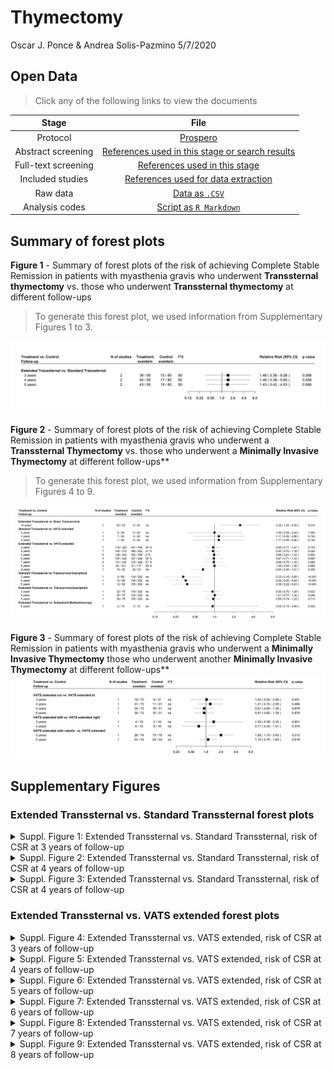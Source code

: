 Thymectomy
================
Oscar J. Ponce & Andrea Solis-Pazmino
5/7/2020

## Open Data

> Click any of the following links to view the documents

|        Stage        |                                                                              File                                                                              |
| :-----------------: | :------------------------------------------------------------------------------------------------------------------------------------------------------------: |
|      Protocol       |                                       [Prospero](https://www.crd.york.ac.uk/prospero/display_record.php?RecordID=166827)                                       |
| Abstract screening  | [References used in this stage or search results](https://github.com/ponceoscarj/Thymectomy/blob/master/Screening_results/articles_for_abstract_screening.txt) |
| Full-text screening |          [References used in this stage](https://github.com/ponceoscarj/Thymectomy/blob/master/Screening_results/articles_for_fulltext_screening.txt)          |
|  Included studies   |              [References used for data extraction](https://github.com/ponceoscarj/Thymectomy/blob/master/Screening_results/included_articles.txt)              |
|      Raw data       |                              [Data as `.CSV`](https://github.com/ponceoscarj/Thymectomy/blob/master/Data/thymectomy_outcomes.csv)                              |
|   Analysis codes    |                             [Script as `R Markdown`](https://github.com/ponceoscarj/Thymectomy/blob/master/Thymectomy_results.Rmd)                             |

## Summary of forest plots

**Figure 1** - Summary of forest plots of the risk of achieving Complete
Stable Remission in patients with myasthenia gravis who underwent
**Transsternal thymectomy** vs. those who underwent **Transsternal
thymectomy** at different follow-ups

> To generate this forest plot, we used information from Supplementary
> Figures 1 to 3.

![](Thymectomy_results_files/figure-gfm/unnamed-chunk-1-1.svg)<!-- -->

**Figure 2** - Summary of forest plots of the risk of achieving Complete
Stable Remission in patients with myasthenia gravis who underwent a
**Transsternal Thymectomy** vs. those who underwent a **Minimally
Invasive Thymectomy** at different follow-ups\*\*

> To generate this forest plot, we used information from Supplementary
> Figures 4 to 9.

![](Thymectomy_results_files/figure-gfm/unnamed-chunk-2-1.svg)<!-- -->

**Figure 3** - Summary of forest plots of the risk of achieving Complete
Stable Remission in patients with myasthenia gravis who underwent a
**Minimally Invasive Thymectomy** those who underwent another
**Minimally Invasive Thymectomy** at different follow-ups\*\*
![](Thymectomy_results_files/figure-gfm/unnamed-chunk-3-1.svg)<!-- -->

## Supplementary Figures

### Extended Transsternal vs. Standard Transsternal forest plots

<details>

<summary> Suppl. Figure 1: Extended Transsternal vs. Standard
Transsternal, risk of CSR at 3 years of follow-up </summary>

<p>

![](Thymectomy_results_files/figure-gfm/forestplotma40-1.svg)<!-- -->

</p>

</details>

<details>

<summary> Suppl. Figure 2: Extended Transsternal vs. Standard
Transsternal, risk of CSR at 4 years of follow-up </summary>

<p>

![](Thymectomy_results_files/figure-gfm/forestplotma41-1.svg)<!-- -->

</p>

</details>

<details>

<summary> Suppl. Figure 3: Extended Transsternal vs. Standard
Transsternal, risk of CSR at 4 years of follow-up </summary>

<p>

![](Thymectomy_results_files/figure-gfm/forestplotma42-1.svg)<!-- -->

</p>

</details>

### Extended Transsternal vs. VATS extended forest plots

<details>

<summary> Suppl. Figure 4: Extended Transsternal vs. VATS extended, risk
of CSR at 3 years of follow-up </summary>

<p>

![](Thymectomy_results_files/figure-gfm/forestplotma43-1.svg)<!-- -->

</p>

</details>

<details>

<summary> Suppl. Figure 5: Extended Transsternal vs. VATS extended, risk
of CSR at 4 years of follow-up </summary>

<p>

![](Thymectomy_results_files/figure-gfm/forestplotma44-1.svg)<!-- -->

</p>

</details>

<details>

<summary> Suppl. Figure 6: Extended Transsternal vs. VATS extended, risk
of CSR at 5 years of follow-up </summary>

<p>

![](Thymectomy_results_files/figure-gfm/forestplotma45-1.svg)<!-- -->

</p>

</details>

<details>

<summary> Suppl. Figure 7: Extended Transsternal vs. VATS extended, risk
of CSR at 6 years of follow-up </summary>

<p>

![](Thymectomy_results_files/figure-gfm/forestplotma46-1.svg)<!-- -->

</p>

</details>

<details>

<summary> Suppl. Figure 8: Extended Transsternal vs. VATS extended, risk
of CSR at 7 years of follow-up </summary>

<p>

![](Thymectomy_results_files/figure-gfm/forestplotma47-1.svg)<!-- -->

</p>

</details>

<details>

<summary> Suppl. Figure 9: Extended Transsternal vs. VATS extended, risk
of CSR at 8 years of follow-up </summary>

<p>

![](Thymectomy_results_files/figure-gfm/forestplotma48-1.svg)<!-- -->

</p>

</details>

